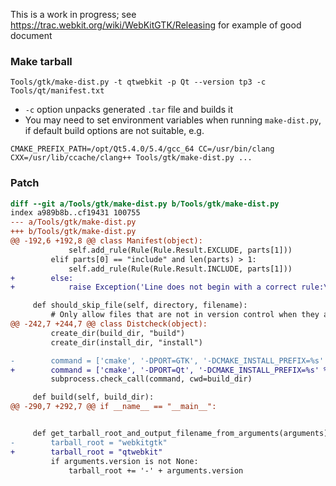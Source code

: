 This is a work in progress; see https://trac.webkit.org/wiki/WebKitGTK/Releasing for example of good document

### Make tarball

```
Tools/gtk/make-dist.py -t qtwebkit -p Qt --version tp3 -c Tools/qt/manifest.txt
```

* `-c` option unpacks generated `.tar` file and builds it
* You may need to set environment variables when running `make-dist.py`, if default build options are not suitable, e.g.
```
CMAKE_PREFIX_PATH=/opt/Qt5.4.0/5.4/gcc_64 CC=/usr/bin/clang CXX=/usr/lib/ccache/clang++ Tools/gtk/make-dist.py ...
```

### Patch
```diff
diff --git a/Tools/gtk/make-dist.py b/Tools/gtk/make-dist.py
index a989b8b..cf19431 100755
--- a/Tools/gtk/make-dist.py
+++ b/Tools/gtk/make-dist.py
@@ -192,6 +192,8 @@ class Manifest(object):
             self.add_rule(Rule(Rule.Result.EXCLUDE, parts[1]))
         elif parts[0] == "include" and len(parts) > 1:
             self.add_rule(Rule(Rule.Result.INCLUDE, parts[1]))
+        else:
+            raise Exception('Line does not begin with a correct rule:\n\t' + line)

     def should_skip_file(self, directory, filename):
         # Only allow files that are not in version control when they are explicitly included in the manifest from the build dir.
@@ -242,7 +244,7 @@ class Distcheck(object):
         create_dir(build_dir, "build")
         create_dir(install_dir, "install")

-        command = ['cmake', '-DPORT=GTK', '-DCMAKE_INSTALL_PREFIX=%s' % install_dir, '-DCMAKE_BUILD_TYPE=Release', dist_dir]
+        command = ['cmake', '-DPORT=Qt', '-DCMAKE_INSTALL_PREFIX=%s' % install_dir, '-DCMAKE_BUILD_TYPE=Release', dist_dir]
         subprocess.check_call(command, cwd=build_dir)

     def build(self, build_dir):
@@ -290,7 +292,7 @@ if __name__ == "__main__":


     def get_tarball_root_and_output_filename_from_arguments(arguments):
-        tarball_root = "webkitgtk"
+        tarball_root = "qtwebkit"
         if arguments.version is not None:
             tarball_root += '-' + arguments.version
```